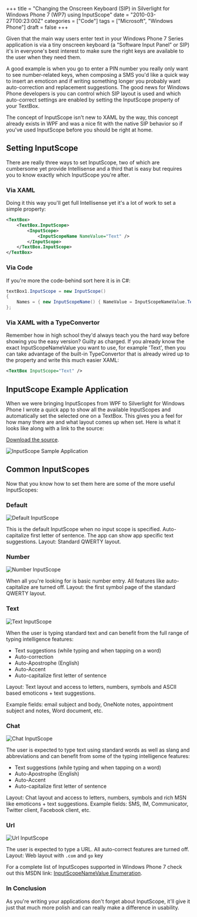 +++
title = "Changing the Onscreen Keyboard (SIP) in Silverlight for Windows Phone 7 (WP7) using InputScope"
date = "2010-03-27T00:23:00Z"
categories = ["Code"]
tags = ["Microsoft", "Windows Phone"]
draft = false
+++

Given that the main way users enter text in your Windows Phone 7 Series application is via a tiny onscreen keyboard (a &ldquo;Software Input Panel&rdquo; or SIP) it's in everyone's best interest to make sure the right keys are available to the user when they need them.

A good example is when you go to enter a PIN number you really only want to see number-related keys, when composing a SMS you'd like a quick way to insert an emoticon and if writing something longer you probably want auto-correction and replacement suggestions. The good news for Windows Phone developers is you can control which SIP layout is used and which auto-correct settings are enabled by setting the InputScope property of your TextBox.

The concept of InputScope isn't new to XAML by the way, this concept already exists in WPF and was a nice fit with the native SIP behavior so if you've used InputScope before you should be right at home.

## Setting InputScope

There are really three ways to set InputScope, two of which are cumbersome yet provide Intellisense and a third that is easy but requires you to know exactly which InputScope you're after.

### Via XAML

Doing it this way you'll get full Intellisense yet it's a lot of work to set a simple property:

```xml
<TextBox>
    <TextBox.InputScope>
        <InputScope>
            <InputScopeName NameValue="Text" />
        </InputScope>
    </TextBox.InputScope>
</TextBox>
```

### Via Code

If you're more the code-behind sort here it is in C#:

```csharp
textBox1.InputScope = new InputScope()
{
    Names = { new InputScopeName() { NameValue = InputScopeNameValue.Text } }
};
```

### Via XAML with a TypeConvertor

Remember how in high school they'd always teach you the hard way before showing you the easy version? Guilty as charged. If you already know the exact InputScopeNameValue you want to use, for example 'Text', then you can take advantage of the built-in TypeConvertor that is already wired up to the property and write this much easier XAML:

```xml
<TextBox InputScope="Text" />
```

## InputScope Example Application

When we were bringing InputScopes from WPF to Silverlight for Windows Phone I wrote a quick app to show all the available InputScopes and automatically set the selected one on a TextBox. This gives you a feel for how many there are and what layout comes up when set. Here is what it looks like along with a link to the source:

[Download the source](/downloads/InputScopes.zip).

![InputScope Sample Application](/images/InputScope%20Sample%20Application_thumb.png "InputScope Sample Application")

## Common InputScopes

Now that you know how to set them here are some of the more useful InputScopes:

### Default

![Default InputScope](/images/Default%20InputScope_thumb.png "Default InputScope")

This is the default InputScope when no input scope is specified. Auto-capitalize first letter of sentence. The app can show app specific text suggestions. Layout: Standard QWERTY layout.

### Number

![Number InputScope](/images/Number%20InputScope_thumb.png "Number InputScope")

When all you're looking for is basic number entry. All features like auto-capitalize are turned off. Layout: the first symbol page of the standard QWERTY layout.

### Text

![Text InputScope](/images/Text%20InputScope_thumb.jpg "Text InputScope")

When the user is typing standard text and can benefit from the full range of typing intelligence features:

* Text suggestions (while typing and when tapping on a word)
* Auto-correction
* Auto-Apostrophe (English)
* Auto-Accent
* Auto-capitalize first letter of sentence

Layout: Text layout and access to letters, numbers, symbols and ASCII based emoticons + text suggestions.

Example fields: email subject and body, OneNote notes, appointment subject and notes, Word document, etc.

### Chat

![Chat InputScope](/images/Chat%20InputScope_thumb.jpg "Chat InputScope")

The user is expected to type text using standard words as well as slang and abbreviations and can benefit from some of the typing intelligence features:

* Text suggestions (while typing and when tapping on a word)
* Auto-Apostrophe (English)
* Auto-Accent
* Auto-capitalize first letter of sentence

Layout: Chat layout and access to letters, numbers, symbols and rich MSN like emoticons + text suggestions.
Example fields: SMS, IM, Communicator, Twitter client, Facebook client, etc.

### Url

![Url InputScope](/images/Url%20InputScope_thumb.png "Url InputScope")

The user is expected to type a URL. All auto-correct features are turned off. Layout: Web layout with `.com` and `go` key

For a complete list of InputScopes supported in Windows Phone 7 check out this MSDN link: [InputScopeNameValue Enumeration][1].

[1]: http://msdn.microsoft.com/en-us/library/system.windows.input.inputscopenamevalue(v=vs.95).aspx

### In Conclusion

As you're writing your applications don't forget about InputScope, it'll give it just that much more polish and can really make a difference in usability.
